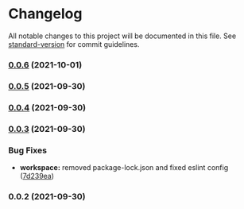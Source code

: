 # Changelog

All notable changes to this project will be documented in this file. See [standard-version](https://github.com/conventional-changelog/standard-version) for commit guidelines.

### [0.0.6](https://github.com/TClark1011/web-dashboard-maker/compare/v0.0.5...v0.0.6) (2021-10-01)

### [0.0.5](https://github.com/TClark1011/web-dashboard-maker/compare/v0.0.4...v0.0.5) (2021-09-30)

### [0.0.4](https://github.com/TClark1011/web-dashboard-maker/compare/v0.0.3...v0.0.4) (2021-09-30)

### [0.0.3](https://github.com/TClark1011/web-dashboard-maker/compare/v0.0.2...v0.0.3) (2021-09-30)


### Bug Fixes

* **workspace:** removed package-lock.json and fixed eslint config ([7d239ea](https://github.com/TClark1011/web-dashboard-maker/commit/7d239eaad5c475b611fae37733b6b09c4eeedf2e))

### 0.0.2 (2021-09-30)
